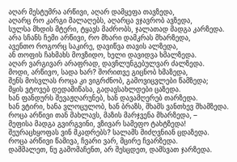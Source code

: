 აღარ მესტუმრა არწივი, აღარ დამყეფა თავზედა,  
აღარც რო კარგი მალაღებს, აღარცა ვჯავრობ ავზედა,  
სულსა მხდის მტერი, ტყავს მაძრობს, ჯალათად მადგა კარზედა.  
არა სჩანს ჩემი არწივი, რო მხარი დამკრას მხარზედა,  
ავენთო როგორც საკირე, დავიწვა თავის ალზედა,  
ან თოფის ჩახმახს მოვზიდო, ხელი დავიდვა ხმალზედა.  
აღარ ვარგივარ არაფრად, დავჩლუნგებულვარ ძალზედა.  
მოდი, არწივო, სადა ხარ? შორითვე გიცნობ ხმაზედა,  
შენს მოსვლას როცა კი ვიგრძნობ, გამოვიცვლები წამზედა;  
მყის ვტოვებ დედამიწასა, გადავსახლდები ცაზედა.  
ხან ფანდურს შევაჟღარუნებ, ხან დავამღერებ თარზედა.  
ხან ვტირი, ხანა ვლოცულობ, ხან ბრაზს, შხამს ვანთხევ შხამზედა.  
როცა არწივი თან მახლავს, მაზის მარჯვენა მხარზედა, –  
მეფისა მადგა გვირგვინი, ვზივარ სამეფო ტახტზედა!  
შეურაცხყოფას ვინ მკადრებს? სალამს მიძღვნიან ცდაზედა.  
როცა არწივი წამივა, ჩვარი ვარ, მცირე ჩვარზედა.  
დამმალეთ, ნუ გამომაჩენთ, არ შესცდეთ, დამსვათ ჯარზედა.